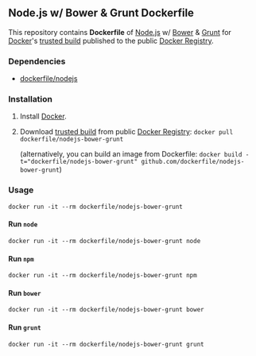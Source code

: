 ## Node.js w/ Bower & Grunt Dockerfile


This repository contains **Dockerfile** of [Node.js](http://nodejs.org/) w/ [Bower](http://bower.io/) & [Grunt](http://gruntjs.com/) for [Docker](https://www.docker.io/)'s [trusted build](https://index.docker.io/u/dockerfile/nodejs-bower-grunt/) published to the public [Docker Registry](https://index.docker.io/).


### Dependencies

* [dockerfile/nodejs](http://dockerfile.github.io/#/nodejs)


### Installation

1. Install [Docker](https://www.docker.io/).

2. Download [trusted build](https://index.docker.io/u/dockerfile/nodejs-bower-grunt/) from public [Docker Registry](https://index.docker.io/): `docker pull dockerfile/nodejs-bower-grunt`

   (alternatively, you can build an image from Dockerfile: `docker build -t="dockerfile/nodejs-bower-grunt" github.com/dockerfile/nodejs-bower-grunt`)


### Usage

    docker run -it --rm dockerfile/nodejs-bower-grunt

#### Run `node`

    docker run -it --rm dockerfile/nodejs-bower-grunt node

#### Run `npm`

    docker run -it --rm dockerfile/nodejs-bower-grunt npm

#### Run `bower`

    docker run -it --rm dockerfile/nodejs-bower-grunt bower

#### Run `grunt`

    docker run -it --rm dockerfile/nodejs-bower-grunt grunt